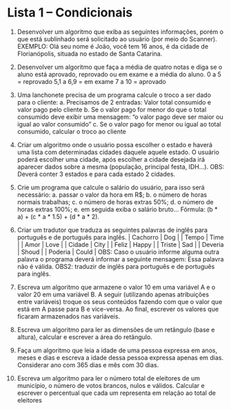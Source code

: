 # Lista 1 – Condicionais

1. Desenvolver um algoritmo que exiba as seguintes informações, porém o que está sublinhado será
solicitado ao usuário (por meio do Scanner).
EXEMPLO: Olá seu nome é João, você tem 16 anos, é da cidade de Florianópolis, situada
no estado de Santa Catarina.

2. Desenvolver um algoritmo que faça a média de quatro notas e diga se o aluno está aprovado, reprovado ou
em exame e a média do aluno.
0 a 5 = reprovado
5,1 a 6,9 = em exame
7 a 10 = aprovado

3. Uma lanchonete precisa de um programa calcule o troco a ser dado para o cliente:
a. Precisamos de 2 entradas: Valor total consumido e valor pago pelo cliente
b. Se o valor pago for menor do que o total consumido deve exibir uma mensagem: “o valor pago
deve ser maior ou igual ao valor consumido”
c. Se o valor pago for menor ou igual ao total consumido, calcular o troco ao cliente

4. Criar um algoritmo onde o usuário possa escolher o estado e haverá uma lista com determinadas cidades
daquele aquele estado. O usuário poderá escolher uma cidade, após escolher a cidade desejada irá
aparecer dados sobre a mesma (população, principal festa, IDH...).
OBS: Deverá conter 3 estados e para cada estado 2 cidades.

5. Crie um programa que calcule o salário do usuário, para isso será necessário:
a. passar o valor da hora em R$;
b. o número de horas normais trabalhas;
c. o número de horas extras 50%;
d. o número de horas extras 100%;
e. em seguida exiba o salário bruto... Fórmula: (b * a) + (c * a * 1.5) + (d * a * 2).

6. Criar um tradutor que traduza as seguintes palavras de inglês para português e de português para inglês.
| Cachorro | Dog |
| Tempo | Time |
| Amor | Love |
| Cidade | City |
| Feliz | Happy |
| Triste | Sad |
| Deveria | Shoud |
| Poderia | Could |
OBS: Caso o usuário informe alguma outra palavra o programa deverá informar a seguinte mensagem: Essa
palavra não é válida.
OBS2: traduzir de inglês para português e de português para inglês.

7. Escreva um algoritmo que armazene o valor 10 em uma variável A e o valor 20 em uma variável B. A seguir
(utilizando apenas atribuições entre variáveis) troque os seus conteúdos fazendo com que o valor que está
em A passe para B e vice-versa. Ao final, escrever os valores que ficaram armazenados nas variáveis.
8. Escreva um algoritmo para ler as dimensões de um retângulo (base e altura), calcular e escrever a área do
retângulo.
9. Faça um algoritmo que leia a idade de uma pessoa expressa em anos, meses e dias e escreva a idade dessa
pessoa expressa apenas em dias. Considerar ano com 365 dias e mês com 30 dias.
10. Escreva um algoritmo para ler o número total de eleitores de um município, o número de votos brancos,
nulos e válidos. Calcular e escrever o percentual que cada um representa em relação ao total de eleitores

